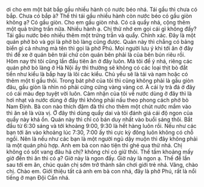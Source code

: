 ơi cho em một bát bắp gầu nhiều hành có nước béo nhá. Tái gầu thì chưa có bắp. Chưa có bắp à? Thế thì tái gầu nhiều hành còn nước béo có gầu giòn không ạ? Có gầu giòn. Cho em gầu giòn nhá. Có cả quẩy nhá, cộng thêm một quả trứng trần nữa. Nhiều hành ạ. Chị thử nhớ em gọi cái gì không đấy? Tái gầu nước béo nhiều thêm một trứng trần và quẩy. Chính xác. Đây là một quán phở bò và gọi là phở bò làng cũng được. Quán này thì chẳng có bảng biển gì cả nhưng mà tên thì gọi là phở Phú. Mọi người lưu ý khi tới ăn ở đây thì để xe ở quán bên trái chứ còn quán bên phải là của bên bún riêu rồi. Hôm nay thì tôi cũng lần đầu tiên ăn ở đây luôn. Mà tôi để ý nhá, riêng các quán phở bò làng ở Hà Nội ấy thì thường sẽ không có các loại thịt bò đắt tiền như kiểu là bắp hay là lõi các kiểu. Chủ yếu sẽ là tái và nạm hoặc có thêm một tí gầu thôi. Trong bát phở của tôi thì cũng không phải là gầu giòn đâu, gầu giòn là nhìn nó phải cứng cứng vàng vàng cơ. À cái ly trà đá ở đây có cái màu đẹp tuyệt vời luôn. Cảm nhận của tôi về nước dùng ở đây thì là hơi nhạt và nước dùng ở đây thì không phải nấu theo phong cách phở bò Nam Định. Bà con nào thích đậm đà thì cho thêm một chút nước mắm vào thì ăn sẽ là vừa vị. Ở đây thì dùng quẩy dai và tôi đánh giá cái độ ngon của quẩy này khá ổn. Quán này thì chỉ có bán duy nhất vào buổi sáng thôi. Bắt đầu từ 6:30 sáng và tới khoảng 9:00, 9:30 là hết hàng luôn rồi. Nếu như các bạn tới ăn vào khoảng lúc 7:30, 7:00 ấy thì cực kỳ đông luôn không có chỗ ngồi. Nên là nếu như các bạn là một người ngủ dậy muộn thì đây không phải là một quán phù hợp. Anh em bà con nào tiện thì ghé qua thử nhá. Chị không có sốt vang đâu hả chị? không chỉ có giữ thôi. Thế tầm khoảng mấy giờ đến thì ăn thì có ạ? Giờ này là ngon đấy. Giờ này là ngon ạ. Thế để lần sau tới em ăn, chúc quán chị sớm trở thành sân chơi giới trẻ nhá. Vâng, chào chị. Chào em. Giới thiệu tất cả anh em bà con nhá, đây là phở Phú, rất là nổi tiếng ở mạn Đội Cấn nhá.